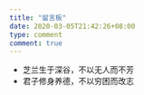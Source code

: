 ```yaml
---
title: "留言板"
date: 2020-03-05T21:42:26+08:00
type: comment
comment: true
---
```

- 芝兰生于深谷，不以无人而不芳
- 君子修身养德，不以穷困而改志
